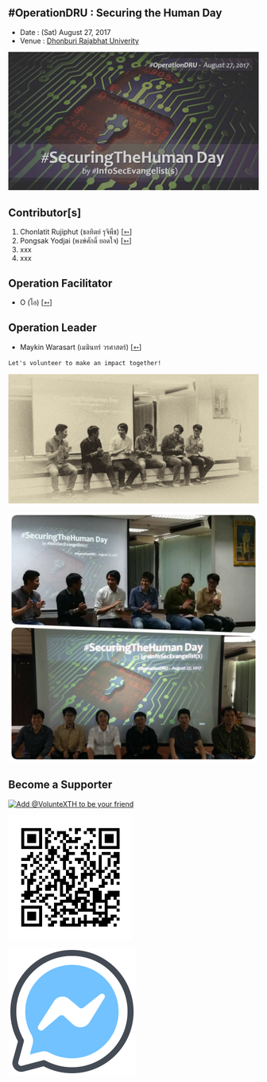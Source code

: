 ## #OperationDRU : Securing the Human Day

+ Date : (Sat) August 27, 2017
+ Venue : [Dhonburi Rajabhat Univerity](https://www.dru.ac.th/)

[![](/OperationDRU/Cover.jpg "#OperationDRU")](https://www.facebook.com/hashtag/OperationDRU)

## Contributor[s]
1. Chonlatit Rujiphut (ชลทิตย์ รุจิพืช) [[➳](https://www.facebook.com/Tsunakun27)]
1. Pongsak Yodjai (พงษ์ศักดิ์ ยอดใจ) [[➳](https://www.facebook.com/iampongsak)]
1. xxx
1. xxx

## Operation Facilitator
+ O (โอ) [[➳](https://www.facebook.com/oooo)]

## Operation Leader
+ Maykin Warasart (เมฆินทร์ วรศาสตร์) [[➳](http://mk.in.th)]

```markdown
Let's volunteer to make an impact together!
```
[![](/OperationDRU/Brown.jpg "#OperationDRU")](https://www.facebook.com/hashtag/OperationDRU)

[![](/OperationDRU/Team.jpg "#OperationDRU")](https://www.facebook.com/hashtag/OperationDRU)

## Become a Supporter

[![](https://scdn.line-apps.com/n/line_add_friends/btn/en.png "Add @VolunteXTH to be your friend")](https://lin.ee/cnIgUj4)

[![](/@VolunteXTH.png "Add @VolunteXTH to be your friend")](https://line.me/R/ti/p/@voluntex)

[![](/fb-m.png "Talk to us via FB messenger")](https://m.me/VolunteXTH)